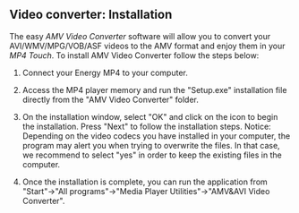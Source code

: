 ## Video converter: Installation

The easy *AMV Video Converter* software will allow you to convert your AVI/WMV/MPG/VOB/ASF videos to the AMV format and enjoy them in your *MP4 Touch*.
To install AMV Video Converter follow the steps below:

1. Connect your Energy MP4 to your computer.

2. Access the MP4 player memory and run the "Setup.exe" installation file directly from the "AMV Video Converter" folder.

3. On the installation window, select "OK" and click on the icon to begin the installation. Press "Next" to follow the installation steps.
Notice: Depending on the video codecs you have installed in your computer, the program may alert you when trying to overwrite the files. In that case, we recommend to select "yes" in order to keep the existing files in the computer.

4. Once the installation is complete, you can run the application from
"Start"->"All programs"->"Media Player Utilities"->"AMV&AVI Video Converter".
